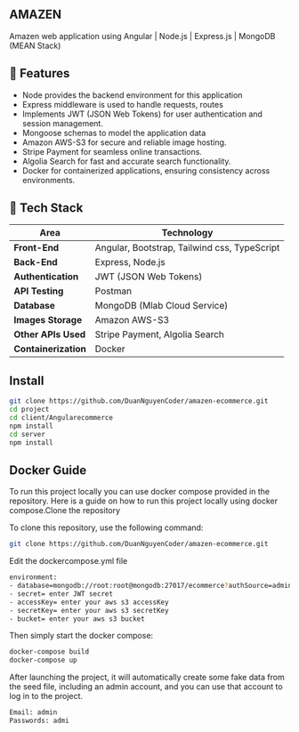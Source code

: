 ## AMAZEN

Amazen web application using Angular | Node.js | Express.js | MongoDB (MEAN Stack)

## 🚀 Features

- Node provides the backend environment for this application
- Express middleware is used to handle requests, routes
- Implements JWT (JSON Web Tokens) for user authentication and session management.
- Mongoose schemas to model the application data
- Amazon AWS-S3 for secure and reliable image hosting.
- Stripe Payment for seamless online transactions.
- Algolia Search for fast and accurate search functionality.
- Docker for containerized applications, ensuring consistency across environments.

## 📌 Tech Stack

| Area                 | Technology                                   |
| -------------------- | -------------------------------------------- |
| **Front-End**        | Angular, Bootstrap, Tailwind css, TypeScript |
| **Back-End**         | Express, Node.js                             |
| **Authentication**   | JWT (JSON Web Tokens)                        |
| **API Testing**      | Postman                                      |
| **Database**         | MongoDB (Mlab Cloud Service)                 |
| **Images Storage**   | Amazon AWS-S3                                |
| **Other APIs Used**  | Stripe Payment, Algolia Search               |
| **Containerization** | Docker                                       |

## Install

```bash
git clone https://github.com/DuanNguyenCoder/amazen-ecommerce.git
cd project
cd client/Angularecommerce
npm install
cd server
npm install
```

## Docker Guide

To run this project locally you can use docker compose provided in the repository. Here is a guide on how to run this project locally using docker compose.Clone the repository

To clone this repository, use the following command:

```bash
git clone https://github.com/DuanNguyenCoder/amazen-ecommerce.git
```

Edit the dockercompose.yml file

```bash
environment:
- database=mongodb://root:root@mongodb:27017/ecommerce?authSource=admin
- secret= enter JWT secret
- accessKey= enter your aws s3 accessKey
- secretKey= enter your aws s3 secretKey
- bucket= enter your aws s3 bucket
```

Then simply start the docker compose:

```bash
docker-compose build
docker-compose up
```

After launching the project, it will automatically create some fake data from the seed file, including an admin account, and you can use that account to log in to the project.

```bash
Email: admin
Passwords: admi
```
